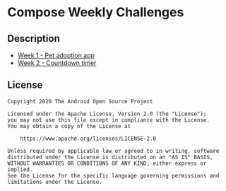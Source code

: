 # Compose Weekly Challenges

## Description
* [Week 1 - Pet adoption app](https://github.com/adneal/compose-challenges/tree/week1)
* [Week 2 - Countdown timer](https://github.com/adneal/compose-challenges/tree/week2)

## License
```
Copyright 2020 The Android Open Source Project

Licensed under the Apache License, Version 2.0 (the "License");
you may not use this file except in compliance with the License.
You may obtain a copy of the License at

    https://www.apache.org/licenses/LICENSE-2.0

Unless required by applicable law or agreed to in writing, software
distributed under the License is distributed on an "AS IS" BASIS,
WITHOUT WARRANTIES OR CONDITIONS OF ANY KIND, either express or implied.
See the License for the specific language governing permissions and
limitations under the License.
```
